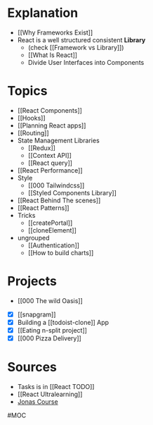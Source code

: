 # Explanation

- [[Why Frameworks Exist]]
- React is a well structured consistent **Library**
    - (check [[Framework vs Library]])
    - [[What Is React]]
    - Divide User Interfaces into Components

# Topics

- [[React Components]]
- [[Hooks]]
- [[Planning React apps]]
- [[Routing]]
- State Management Libraries
    - [[Redux]]
    - [[Context API]]
    - [[React query]]
- [[React Performance]]
- Style
    - [[000 Tailwindcss]]
    - [[Styled Components Library]]
- [[React Behind The scenes]]
- [[React Patterns]]
- Tricks
	- [[createPortal]]
	- [[cloneElement]]
- ungrouped
	- [[Authentication]]
	- [[How to build charts]]
# Projects

- [[000 The wild Oasis]]
- [x] [[snapgram]]
- [x] Building a [[todoist-clone]] App
- [x] [[Eating n-split project]]
- [x] [[000 Pizza Delivery]]

# Sources

- Tasks is in [[React TODO]]
- [[React Ultralearning]]
- [Jonas Course](https://www.udemy.com/course/the-ultimate-react-course/learn/lecture/37350394#content)

#MOC
